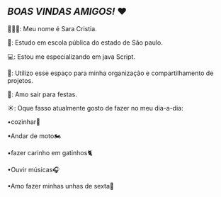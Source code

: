 ## *BOAS VINDAS AMIGOS!* ❤️

🙋🏻‍♀️: Meu nome é Sara Cristia.

🏫: Estudo em escola pública do estado de São paulo.

💻: Estou me especializando em java Script.

📖: Utilizo esse espaço para minha organização e compartilhamento de projetos.

🎉: Amo sair para festas.

☀️: Oque fasso atualmente gosto de fazer no meu dia-a-dia: 

•cozinhar🥘

•Andar de moto🏍️

•fazer carinho em gatinhos🐈

•Ouvir músicas🎧

•Amo fazer minhas unhas de sexta💅









